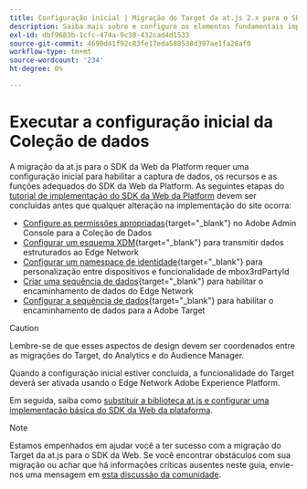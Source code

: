 ```yaml
---
title: Configuração inicial | Migração do Target da at.js 2.x para o SDK da Web
description: Saiba mais sobre e configure os elementos fundamentais importantes necessários para a implementação do SDK da Web da sua plataforma
exl-id: dbf9683b-1cfc-474a-9c38-432cad4d1533
source-git-commit: 4690d41f92c83fe17eda588538d397ae1fa28af0
workflow-type: tm+mt
source-wordcount: '234'
ht-degree: 0%

---
```


# Executar a configuração inicial da Coleção de dados

A migração da at.js para o SDK da Web da Platform requer uma configuração inicial para habilitar a captura de dados, os recursos e as funções adequados do SDK da Web da Platform. As seguintes etapas do [tutorial de implementação do SDK da Web da Platform](https://experienceleague.adobe.com/docs/platform-learn/implement-web-sdk/overview.html?lang=pt-BR) devem ser concluídas antes que qualquer alteração na implementação do site ocorra:

- [Configure as permissões apropriadas](https://experienceleague.adobe.com/docs/platform-learn/implement-web-sdk/initial-configuration/configure-permissions.html){target="_blank"} no Adobe Admin Console para a Coleção de Dados
- [Configurar um esquema XDM](https://experienceleague.adobe.com/docs/platform-learn/implement-web-sdk/initial-configuration/configure-schemas.html){target="_blank"} para transmitir dados estruturados ao Edge Network
- [Configurar um namespace de identidade](https://experienceleague.adobe.com/docs/platform-learn/implement-web-sdk/initial-configuration/configure-identities.html){target="_blank"} para personalização entre dispositivos e funcionalidade de mbox3rdPartyId
- [Criar uma sequência de dados](https://experienceleague.adobe.com/docs/platform-learn/implement-web-sdk/initial-configuration/configure-datastream.html){target="_blank"} para habilitar o encaminhamento de dados do Edge Network
- [Configurar a sequência de dados](https://experienceleague.adobe.com/docs/platform-learn/implement-web-sdk/applications-setup/setup-target.html#configure-the-datastream){target="_blank"} para habilitar o encaminhamento de dados para a Adobe Target

>[!CAUTION]
>
>Lembre-se de que esses aspectos de design devem ser coordenados entre as migrações do Target, do Analytics e do Audience Manager.

Quando a configuração inicial estiver concluída, a funcionalidade do Target deverá ser ativada usando o Edge Network Adobe Experience Platform.

Em seguida, saiba como [substituir a biblioteca at.js e configurar uma implementação básica do SDK da Web da plataforma](replace-library.md).

>[!NOTE]
>
>Estamos empenhados em ajudar você a ter sucesso com a migração do Target da at.js para o SDK da Web. Se você encontrar obstáculos com sua migração ou achar que há informações críticas ausentes neste guia, envie-nos uma mensagem em [esta discussão da comunidade](https://experienceleaguecommunities.adobe.com/t5/adobe-experience-platform-data/tutorial-discussion-migrate-target-from-at-js-to-web-sdk/m-p/575587#M463).
